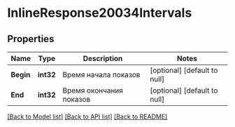 # InlineResponse20034Intervals

## Properties
Name | Type | Description | Notes
------------ | ------------- | ------------- | -------------
**Begin** | **int32** | Время начала показов | [optional] [default to null]
**End** | **int32** | Время окончания показов | [optional] [default to null]

[[Back to Model list]](../README.md#documentation-for-models) [[Back to API list]](../README.md#documentation-for-api-endpoints) [[Back to README]](../README.md)

